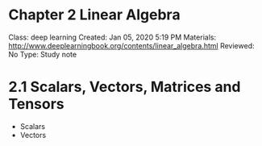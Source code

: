 # Chapter 2 Linear Algebra

Class: deep learning
Created: Jan 05, 2020 5:19 PM
Materials: http://www.deeplearningbook.org/contents/linear_algebra.html
Reviewed: No
Type: Study note

# 2.1 Scalars, Vectors, Matrices and Tensors

- Scalars
- Vectors